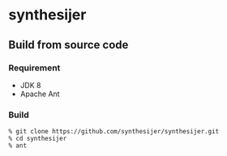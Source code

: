 # synthesijer

## Build from source code
### Requirement
- JDK 8
- Apache Ant

### Build
    % git clone https://github.com/synthesijer/synthesijer.git
    % cd synthesijer
    % ant

